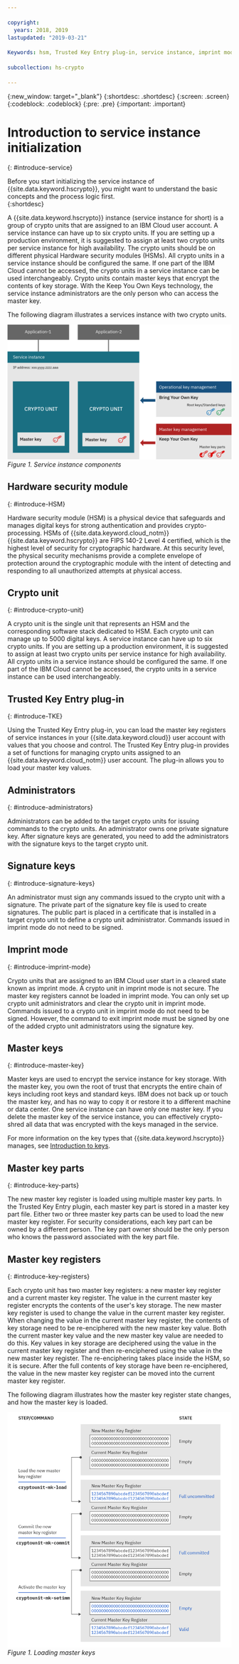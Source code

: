 ```yaml
---

copyright:
  years: 2018, 2019
lastupdated: "2019-03-21"

Keywords: hsm, Trusted Key Entry plug-in, service instance, imprint mode

subcollection: hs-crypto

---
```


{:new_window: target="_blank"}
{:shortdesc: .shortdesc}
{:screen: .screen}
{:codeblock: .codeblock}
{:pre: .pre}
{:important: .important}

# Introduction to service instance initialization
{: #introduce-service}

Before you start initializing the service instance of {{site.data.keyword.hscrypto}}, you might want to understand the basic concepts and the process logic first.  
{:shortdesc}

A {{site.data.keyword.hscrypto}} instance (service instance for short) is a group of crypto units that are assigned to an IBM Cloud user account. A service instance can have up to six crypto units. If you are setting up a production environment, it is suggested to assign at least two crypto units per service instance for high availability. The crypto units should be on different physical Hardware security modules (HSMs). All crypto units in a service instance should be configured the same. If one part of the IBM Cloud cannot be accessed, the crypto units in a service instance can be used interchangeably. Crypto units contain master keys that encrypt the contents of key storage. With the Keep You Own Keys technology, the service instance administrators are the only person who can access the master key.

The following diagram illustrates a services instance with two crypto units.

![Service instance components](image/service_instance.png "Service instance components")
*Figure 1. Service instance components*

## Hardware security module
{: #introduce-HSM}

Hardware security module (HSM) is a physical device that safeguards and manages digital keys for strong authentication and provides crypto-processing. HSMs of  {{site.data.keyword.cloud_notm}} {{site.data.keyword.hscrypto}} are FIPS 140-2 Level 4 certified, which is the highest level of security for cryptographic hardware. At this security level, the physical security mechanisms provide a complete envelope of protection around the cryptographic module with the intent of detecting and responding to all unauthorized attempts at physical access.

## Crypto unit
{: #introduce-crypto-unit}

A crypto unit is the single unit that represents an HSM and the corresponding software stack dedicated to HSM. Each crypto unit can manage up to 5000 digital keys. A service instance can have up to six crypto units. If you are setting up a production environment, it is suggested to assign at least two crypto units per service instance for high availability. All crypto units in a service instance should be configured the same. If one part of the IBM Cloud cannot be accessed, the crypto units in a service instance can be used interchangeably.

## Trusted Key Entry plug-in
{: #introduce-TKE}

Using the Trusted Key Entry plug-in, you can load the master key registers of service instances in your {{site.data.keyword.cloud}} user account with values that you choose and control. The Trusted Key Entry plug-in provides a set of functions for managing crypto units assigned to an {{site.data.keyword.cloud_notm}} user account. The plug-in allows you to load your master key values.

## Administrators
{: #introduce-administrators}

Administrators can be added to the target crypto units for issuing commands to the crypto units. An administrator owns one private signature key. After signature keys are generated, you need to add the administrators with the signature keys to the target crypto unit.

## Signature keys
{: #introduce-signature-keys}

An administrator must sign any commands issued to the crypto unit with a signature. The private part of the signature key file is used to create signatures. The public part is placed in a certificate that is installed in a target crypto unit to define a crypto unit administrator. Commands issued in imprint mode do not need to be signed.

## Imprint mode
{: #introduce-imprint-mode}

Crypto units that are assigned to an IBM Cloud user start in a cleared state known as imprint mode. A crypto unit in imprint mode is not secure. The master key registers cannot be loaded in imprint mode. You can only set up crypto unit administrators and clear the crypto unit in imprint mode. Commands issued to a crypto unit in imprint mode do not need to be signed. However, the command to exit imprint mode must be signed by one of the added crypto unit administrators using the signature key.

## Master keys
{: #introduce-master-key}

Master keys are used to encrypt the service instance for key storage. With the master key, you own the root of trust that encrypts the entire chain of keys including root keys and standard keys. IBM does not back up or touch the master key, and has no way to copy it or restore it to a different machine or data center. One service instance can have only one master key. If you delete the master key of the service instance, you can effectively crypto-shred all data that was encrypted with the keys managed in the service.

For more information on the key types that {{site.data.keyword.hscrypto}} manages, see [Introduction to keys](/docs/services/hs-crypto/keys_intro.html#introduce-keys).

## Master key parts
{: #introduce-key-parts}

The new master key register is loaded using multiple master key parts. In the Trusted Key Entry plugin, each master key part is stored in a master key part file. Either two or three master key parts can be used to load the new master key register. For security considerations, each key part can be owned by a different person. The key part owner should be the only person who knows the password associated with the key part file.

## Master key registers
{: #introduce-key-registers}

Each crypto unit has two master key registers: a new master key register and a current master key register. The value in the current master key register encrypts the contents of the user's key storage. The new master key register is used to change the value in the current master key register. When changing the value in the current master key register, the contents of key storage need to be re-enciphered with the new master key value. Both the current master key value and the new master key value are needed to do this. Key values in key storage are deciphered using the value in the current master key register and then re-enciphered using the value in the new master key register. The re-enciphering takes place inside the HSM, so it is secure. After the full contents of key storage have been re-enciphered, the value in the new master key register can be moved into the current master key register.

The following diagram illustrates how the master key register state changes, and how the master key is loaded.

![Loading master keys](image/master_key_register.png "How to load a master key")
*Figure 1. Loading master keys*  
